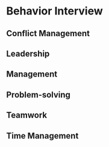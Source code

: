 # Behavior Interview

## Conflict Management

## Leadership

## Management

## Problem-solving

## Teamwork

## Time Management
